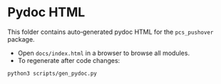 Pydoc HTML
==========

This folder contains auto‑generated pydoc HTML for the `pcs_pushover` package.

- Open `docs/index.html` in a browser to browse all modules.
- To regenerate after code changes:

```
python3 scripts/gen_pydoc.py
```

